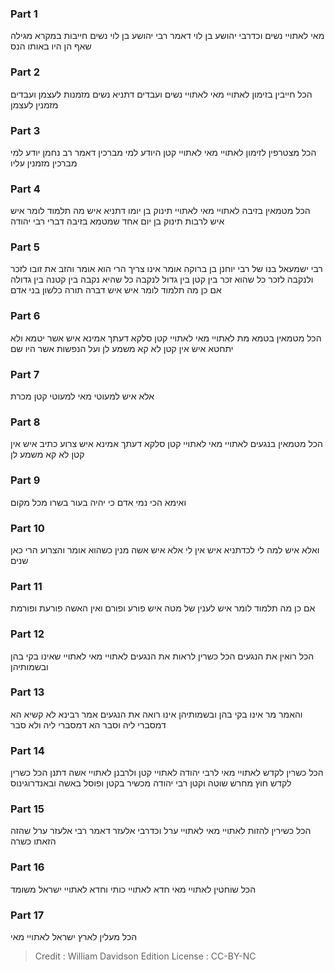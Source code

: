 
### Part 1
מאי לאתויי נשים וכדרבי יהושע בן לוי דאמר רבי יהושע בן לוי נשים חייבות במקרא מגילה שאף הן היו באותו הנס

### Part 2
הכל חייבין בזימון לאתויי מאי לאתויי נשים ועבדים דתניא נשים מזמנות לעצמן ועבדים מזמנין לעצמן

### Part 3
הכל מצטרפין לזימון לאתויי מאי לאתויי קטן היודע למי מברכין דאמר רב נחמן יודע למי מברכין מזמנין עליו

### Part 4
הכל מטמאין בזיבה לאתויי מאי לאתויי תינוק בן יומו דתניא איש מה תלמוד לומר איש איש לרבות תינוק בן יום אחד שמטמא בזיבה דברי רבי יהודה

### Part 5
רבי ישמעאל בנו של רבי יוחנן בן ברוקה אומר אינו צריך הרי הוא אומר והזב את זובו לזכר ולנקבה לזכר כל שהוא זכר בין קטן בין גדול לנקבה כל שהיא נקבה בין קטנה בין גדולה אם כן מה תלמוד לומר איש איש דברה תורה כלשון בני אדם

### Part 6
הכל מטמאין בטמא מת לאתויי מאי לאתויי קטן סלקא דעתך אמינא איש אשר יטמא ולא יתחטא איש אין קטן לא קא משמע לן ועל הנפשות אשר היו שם 

### Part 7
אלא איש למעוטי מאי למעוטי קטן מכרת 

### Part 8
הכל מטמאין בנגעים לאתויי מאי לאתויי קטן סלקא דעתך אמינא איש צרוע כתיב איש אין קטן לא קא משמע לן 

### Part 9
ואימא הכי נמי אדם כי יהיה בעור בשרו מכל מקום 

### Part 10
ואלא איש למה לי לכדתניא איש אין לי אלא איש אשה מנין כשהוא אומר והצרוע הרי כאן שנים

### Part 11
אם כן מה תלמוד לומר איש לענין של מטה איש פורע ופורם ואין האשה פורעת ופורמת 

### Part 12
הכל רואין את הנגעים הכל כשרין לראות את הנגעים לאתויי מאי לאתויי שאינו בקי בהן ובשמותיהן

### Part 13
והאמר מר אינו בקי בהן ובשמותיהן אינו רואה את הנגעים אמר רבינא לא קשיא הא דמסברי ליה וסבר הא דמסברי ליה ולא סבר

### Part 14
הכל כשרין לקדש לאתויי מאי לרבי יהודה לאתויי קטן ולרבנן לאתויי אשה דתנן הכל כשרין לקדש חוץ מחרש שוטה וקטן רבי יהודה מכשיר בקטן ופוסל באשה ובאנדרוגינוס 

### Part 15
הכל כשירין להזות לאתויי מאי לאתויי ערל וכדרבי אלעזר דאמר רבי אלעזר ערל שהזה הזאתו כשרה 

### Part 16
הכל שוחטין לאתויי מאי חדא לאתויי כותי וחדא לאתויי ישראל משומד 

### Part 17
הכל מעלין לארץ ישראל לאתויי מאי 

>Credit : William Davidson Edition
>License : CC-BY-NC